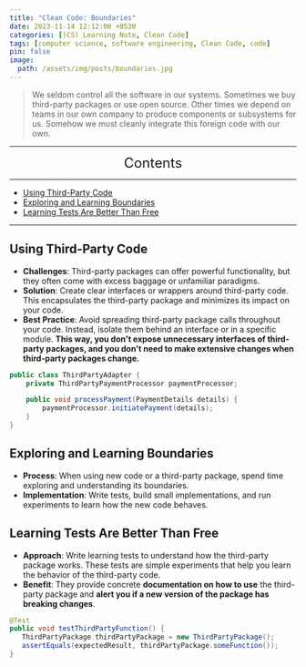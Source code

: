 ```yaml
---
title: "Clean Code: Boundaries"
date: 2023-11-14 12:12:00 +0530
categories: [(CS) Learning Note, Clean Code]
tags: [computer science, software engineering, Clean Code, code]
pin: false
image:
  path: /assets/img/posts/boundaries.jpg
---
```


>We seldom control all the software in our systems. Sometimes we buy third-party packages or use open source. Other times we depend on teams in our own company to produce components or subsystems for us. Somehow we must cleanly integrate this foreign code with our own.

---
<center><font size='5'> Contents </font></center>

---

<!-- TOC -->
  * [Using Third-Party Code](#using-third-party-code)
  * [Exploring and Learning Boundaries](#exploring-and-learning-boundaries)
  * [Learning Tests Are Better Than Free](#learning-tests-are-better-than-free)
<!-- TOC -->

---

## Using Third-Party Code

- **Challenges**: Third-party packages can offer powerful functionality, but they often come with excess baggage or unfamiliar paradigms.
- **Solution**: Create clear interfaces or wrappers around third-party code. This encapsulates the third-party package and minimizes its impact on your code. 
- **Best Practice**: Avoid spreading third-party package calls throughout your code. Instead, isolate them behind an interface or in a specific module. **This way, you don't expose unnecessary interfaces of third-party packages, and you don't need to make extensive changes when third-party packages change.**

```java
public class ThirdPartyAdapter {
    private ThirdPartyPaymentProcessor paymentProcessor;

    public void processPayment(PaymentDetails details) {
        paymentProcessor.initiatePayment(details);
    }
}
```

## Exploring and Learning Boundaries

- **Process**: When using new code or a third-party package, spend time exploring and understanding its boundaries.
- **Implementation**: Write tests, build small implementations, and run experiments to learn how the new code behaves.

## Learning Tests Are Better Than Free

- **Approach**: Write learning tests to understand how the third-party package works. These tests are simple experiments that help you learn the behavior of the third-party code.
- **Benefit**: They provide concrete **documentation on how to use** the third-party package and **alert you if a new version of the package has breaking changes**.

```java
@Test
public void testThirdPartyFunction() {
   ThirdPartyPackage thirdPartyPackage = new ThirdPartyPackage();
   assertEquals(expectedResult, thirdPartyPackage.someFunction());
}
```
